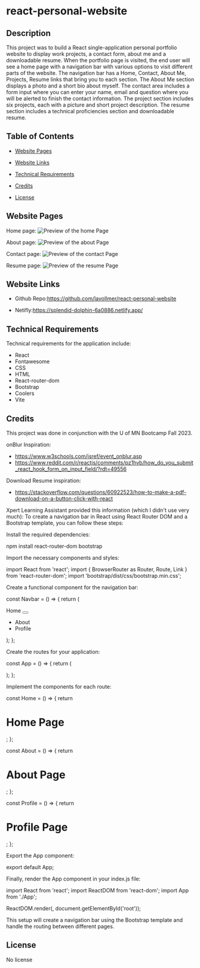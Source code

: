 # react-personal-website

## Description

This project was to build a React single-application personal portfolio website to display work projects, a contact form, about me and a downloadable resume. When the portfolio page is visited, the end user will see a home page with a navigation bar with various options to visit different parts of the website. The navigation bar has a Home, Contact, About Me, Projects, Resume links that bring you to each section. The About Me section displays a photo and a short bio about myself. The contact area includes a form input where you can enter your name, email and question where you will be alerted to finish the contact information. The project section includes six projects, each with a picture and short project description. The resume section includes a technical proficiencies section and downloadable resume.

## Table of Contents

- [Website Pages](#websitepage)
- [Website Links](#websitelinks)
- [Technical Requirements](#technicalrequirements)
- [Credits](#credits)
- [License](#license)

  <a id="websitepage"></a>

## Website Pages

Home page:
![Preview of the home Page]()

About page:
![Preview of the about Page]()

Contact page:
![Preview of the contact Page]()

Resume page:
![Preview of the resume Page]()

<a id="websitelinks"></a>

## Website Links

- Github Repo:https://github.com/lavollmer/react-personal-website

- Netifly:https://splendid-dolphin-6a0886.netlify.app/

  <a id="technicalrequirements"></a>

## Technical Requirements

Technical requirements for the application include:

- React
- Fontawesome
- CSS
- HTML
- React-router-dom
- Bootstrap
- Coolers
- Vite

<a id="credits"></a>

## Credits

This project was done in conjunction with the U of MN Bootcamp Fall 2023.

onBlur Inspiration:

- https://www.w3schools.com/jsref/event_onblur.asp
- https://www.reddit.com/r/reactjs/comments/pz1hvb/how_do_you_submit_react_hook_form_on_input_field/?rdt=49556

Download Resume inspiration:

- https://stackoverflow.com/questions/60922523/how-to-make-a-pdf-download-on-a-button-click-with-react

Xpert Learning Assistant provided this information (which I didn't use very much):
To create a navigation bar in React using React Router DOM and a Bootstrap template, you can follow these steps:

Install the required dependencies:

npm install react-router-dom bootstrap

Import the necessary components and styles:

import React from 'react';
import { BrowserRouter as Router, Route, Link } from 'react-router-dom';
import 'bootstrap/dist/css/bootstrap.min.css';

Create a functional component for the navigation bar:

const Navbar = () => {
return (
<nav className="navbar navbar-expand-lg navbar-light bg-light">
<Link className="navbar-brand" to="/">Home</Link>
<button
        className="navbar-toggler"
        type="button"
        data-toggle="collapse"
        data-target="#navbarNav"
        aria-controls="navbarNav"
        aria-expanded="false"
        aria-label="Toggle navigation"
      >
<span className="navbar-toggler-icon"></span>
</button>
<div className="collapse navbar-collapse" id="navbarNav">
<ul className="navbar-nav">
<li className="nav-item">
<Link className="nav-link" to="/about">About</Link>
</li>
<li className="nav-item">
<Link className="nav-link" to="/profile">Profile</Link>
</li>
</ul>
</div>
</nav>
);
};

Create the routes for your application:

const App = () => {
return (
<Router>
<Navbar />
<div className="container">
<Route path="/" exact component={Home} />
<Route path="/about" component={About} />
<Route path="/profile" component={Profile} />
</div>
</Router>
);
};

Implement the components for each route:

const Home = () => {
return <h1>Home Page</h1>;
};

const About = () => {
return <h1>About Page</h1>;
};

const Profile = () => {
return <h1>Profile Page</h1>;
};

Export the App component:

export default App;

Finally, render the App component in your index.js file:

import React from 'react';
import ReactDOM from 'react-dom';
import App from './App';

ReactDOM.render(<App />, document.getElementById('root'));

This setup will create a navigation bar using the Bootstrap template and handle the routing between different pages.

<a id="license"></a>

## License

No license
